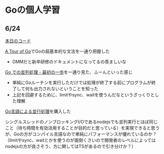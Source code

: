# Goの個人学習

## 6/24
[本日のコード](https://github.com/d-fuji/go-practice/blob/272f092aab77edbccbdf513daccd9819d0b102ff/code/2022/06/23/main.go)  

[A Tour of Go](https://go-tour-jp.appspot.com/list)でGoの超基本的な文法を一通り把握した  
- DMMだと新卒研修のドキュメントになってるの羨ましいな

[Go での並列処理 - 最初の一歩](youtube.com/watch?v=3OOYON47aQ0)を一通り見た、ふーんといった感じ  
- 単純にGoルーチンを実行しただけでは処理が終了する前にプログラムが終了して何も出力されないということを知った  
- 上記を回避するために、limitやsync、waitを使うんだなというざっくりとした理解  

[Go言語による並行処理](https://www.oreilly.co.jp/books/9784873118468/)を購入した  

シングルスレッドのノンブロッキングI/Oであるnodejsでも並列実行とほぼ同じこと（待ち時間を有効活用することが目的だと思っている）を実現できると思うが、Goの方がコンパイル言語なので単純にパフォーマンスが優れているのか？（limitやsync、waitとかを使うのが面倒くさいので開発者のレベルによってはnodejsの方が良さそう、方に関してはTSがあるので引き分けか？）
